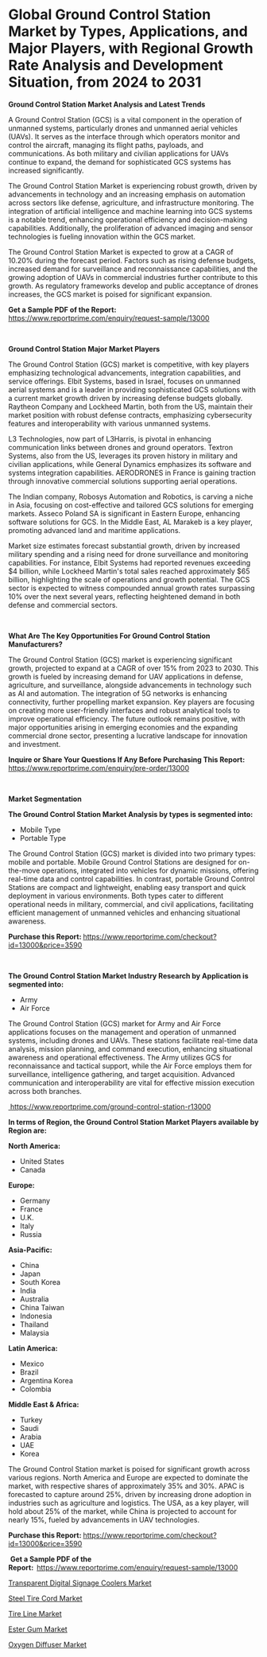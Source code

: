 <p><h1>Global Ground Control Station Market by Types, Applications, and Major Players, with Regional Growth Rate Analysis and Development Situation, from 2024 to 2031</h1></p><p><strong>Ground Control Station Market Analysis and Latest Trends</strong></p>
<p><p>A Ground Control Station (GCS) is a vital component in the operation of unmanned systems, particularly drones and unmanned aerial vehicles (UAVs). It serves as the interface through which operators monitor and control the aircraft, managing its flight paths, payloads, and communications. As both military and civilian applications for UAVs continue to expand, the demand for sophisticated GCS systems has increased significantly.</p><p>The Ground Control Station Market is experiencing robust growth, driven by advancements in technology and an increasing emphasis on automation across sectors like defense, agriculture, and infrastructure monitoring. The integration of artificial intelligence and machine learning into GCS systems is a notable trend, enhancing operational efficiency and decision-making capabilities. Additionally, the proliferation of advanced imaging and sensor technologies is fueling innovation within the GCS market.</p><p>The Ground Control Station Market is expected to grow at a CAGR of 10.20% during the forecast period. Factors such as rising defense budgets, increased demand for surveillance and reconnaissance capabilities, and the growing adoption of UAVs in commercial industries further contribute to this growth. As regulatory frameworks develop and public acceptance of drones increases, the GCS market is poised for significant expansion.</p></p>
<p><strong>Get a Sample PDF of the Report:&nbsp;</strong> <a href="https://www.reportprime.com/enquiry/request-sample/13000">https://www.reportprime.com/enquiry/request-sample/13000</a></p>
<p>&nbsp;</p>
<p><strong>Ground Control Station Major Market Players</strong></p>
<p><p>The Ground Control Station (GCS) market is competitive, with key players emphasizing technological advancements, integration capabilities, and service offerings. Elbit Systems, based in Israel, focuses on unmanned aerial systems and is a leader in providing sophisticated GCS solutions with a current market growth driven by increasing defense budgets globally. Raytheon Company and Lockheed Martin, both from the US, maintain their market position with robust defense contracts, emphasizing cybersecurity features and interoperability with various unmanned systems.</p><p>L3 Technologies, now part of L3Harris, is pivotal in enhancing communication links between drones and ground operators. Textron Systems, also from the US, leverages its proven history in military and civilian applications, while General Dynamics emphasizes its software and systems integration capabilities. AERODRONES in France is gaining traction through innovative commercial solutions supporting aerial operations.</p><p>The Indian company, Robosys Automation and Robotics, is carving a niche in Asia, focusing on cost-effective and tailored GCS solutions for emerging markets. Asseco Poland SA is significant in Eastern Europe, enhancing software solutions for GCS. In the Middle East, AL Marakeb is a key player, promoting advanced land and maritime applications.</p><p>Market size estimates forecast substantial growth, driven by increased military spending and a rising need for drone surveillance and monitoring capabilities. For instance, Elbit Systems had reported revenues exceeding $4 billion, while Lockheed Martin's total sales reached approximately $65 billion, highlighting the scale of operations and growth potential. The GCS sector is expected to witness compounded annual growth rates surpassing 10% over the next several years, reflecting heightened demand in both defense and commercial sectors.</p></p>
<p>&nbsp;</p>
<p><strong>What Are The Key Opportunities For Ground Control Station Manufacturers?</strong></p>
<p><p>The Ground Control Station (GCS) market is experiencing significant growth, projected to expand at a CAGR of over 15% from 2023 to 2030. This growth is fueled by increasing demand for UAV applications in defense, agriculture, and surveillance, alongside advancements in technology such as AI and automation. The integration of 5G networks is enhancing connectivity, further propelling market expansion. Key players are focusing on creating more user-friendly interfaces and robust analytical tools to improve operational efficiency. The future outlook remains positive, with major opportunities arising in emerging economies and the expanding commercial drone sector, presenting a lucrative landscape for innovation and investment.</p></p>
<p><strong>Inquire or Share Your Questions If Any Before Purchasing This Report:</strong> <a href="https://www.reportprime.com/enquiry/pre-order/13000">https://www.reportprime.com/enquiry/pre-order/13000</a></p>
<p>&nbsp;</p>
<p><strong>Market Segmentation</strong></p>
<p><strong>The Ground Control Station Market Analysis by types is segmented into:</strong></p>
<p><ul><li>Mobile Type</li><li>Portable Type</li></ul></p>
<p><p>The Ground Control Station (GCS) market is divided into two primary types: mobile and portable. Mobile Ground Control Stations are designed for on-the-move operations, integrated into vehicles for dynamic missions, offering real-time data and control capabilities. In contrast, portable Ground Control Stations are compact and lightweight, enabling easy transport and quick deployment in various environments. Both types cater to different operational needs in military, commercial, and civil applications, facilitating efficient management of unmanned vehicles and enhancing situational awareness.</p></p>
<p><strong>Purchase this Report:&nbsp;</strong><a href="https://www.reportprime.com/checkout?id=13000&price=3590">https://www.reportprime.com/checkout?id=13000&price=3590</a></p>
<p>&nbsp;</p>
<p><strong>The Ground Control Station Market Industry Research by Application is segmented into:</strong></p>
<p><ul><li>Army</li><li>Air Force</li></ul></p>
<p><p>The Ground Control Station (GCS) market for Army and Air Force applications focuses on the management and operation of unmanned systems, including drones and UAVs. These stations facilitate real-time data analysis, mission planning, and command execution, enhancing situational awareness and operational effectiveness. The Army utilizes GCS for reconnaissance and tactical support, while the Air Force employs them for surveillance, intelligence gathering, and target acquisition. Advanced communication and interoperability are vital for effective mission execution across both branches.</p></p>
<p><a href="https://www.reportprime.com/ground-control-station-r13000">&nbsp;https://www.reportprime.com/ground-control-station-r13000</a></p>
<p><strong>In terms of Region, the Ground Control Station Market Players available by Region are:</strong></p>
<p>
    <p> <strong> North America: </strong>
        <ul>
            <li>United States</li>
            <li>Canada</li>
        </ul>
        </p> 
    <p> <strong> Europe: </strong>
        <ul>
            <li>Germany</li>
            <li>France</li>
            <li>U.K.</li>
            <li>Italy</li>
            <li>Russia</li>
        </ul>
        </p> 
    <p> <strong> Asia-Pacific: </strong>
        <ul>
            <li>China</li>
            <li>Japan</li>
            <li>South Korea</li>
            <li>India</li>
            <li>Australia</li>
            <li>China Taiwan</li>
            <li>Indonesia</li>
            <li>Thailand</li>
            <li>Malaysia</li>
        </ul>
        </p> 
    <p> <strong> Latin America: </strong>
        <ul>
            <li>Mexico</li>
            <li>Brazil</li>
            <li>Argentina Korea</li>
            <li>Colombia</li>
        </ul>
        </p> 
    <p> <strong> Middle East & Africa: </strong>
        <ul>
            <li>Turkey</li>
            <li>Saudi</li>
            <li>Arabia</li>
            <li>UAE</li>
            <li>Korea</li>
        </ul>
    </p>
    </p>
<p><p>The Ground Control Station market is poised for significant growth across various regions. North America and Europe are expected to dominate the market, with respective shares of approximately 35% and 30%. APAC is forecasted to capture around 25%, driven by increasing drone adoption in industries such as agriculture and logistics. The USA, as a key player, will hold about 25% of the market, while China is projected to account for nearly 15%, fueled by advancements in UAV technologies.</p></p>
<p><strong>Purchase this Report: </strong><a href="https://www.reportprime.com/checkout?id=13000&price=3590">https://www.reportprime.com/checkout?id=13000&price=3590</a></p>
<p>&nbsp;<strong>Get a Sample PDF of the Report:&nbsp;&nbsp;</strong><a href="https://www.reportprime.com/enquiry/request-sample/13000">https://www.reportprime.com/enquiry/request-sample/13000</a></p>
<p><strong></strong></p>
<p><p><a href="https://www.linkedin.com/pulse/future-ready-strategic-insights-global-transparent-digital-signage-6fwgc?trackingId=gzwa2aPVQFm4jk7Lox7xPg%3D%3D">Transparent Digital Signage Coolers Market</a></p><p><a href="https://issuu.com/reportprime-2/docs/steel-tire-cord-market-size-2030.pp_e3974bd0783cd7">Steel Tire Cord Market</a></p><p><a href="https://issuu.com/reportprime-2/docs/tire-line-market-size-2030.pptx_cdfa89a746653c">Tire Line Market</a></p><p><a href="https://www.linkedin.com/pulse/global-ester-gum-market-projected-grow-cagr-111-forcasted-p6dme?trackingId=zgD%2FLul2QTSf3X%2BNTplpgA%3D%3D">Ester Gum Market</a></p><p><a href="https://medium.com/@raymiu201/global-market-pulse-trends-and-growth-analysis-in-oxygen-diffuser-market-forecasted-for-period-1d7b243e126a">Oxygen Diffuser Market</a></p></p>